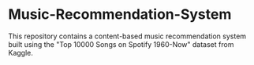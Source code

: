 # Music-Recommendation-System
This repository contains a content-based music recommendation system built using the "Top 10000 Songs on Spotify 1960-Now" dataset from Kaggle.
